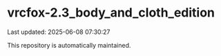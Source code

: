 # vrcfox-2.3_body_and_cloth_edition

Last updated: 2025-06-08 07:30:27

This repository is automatically maintained.
